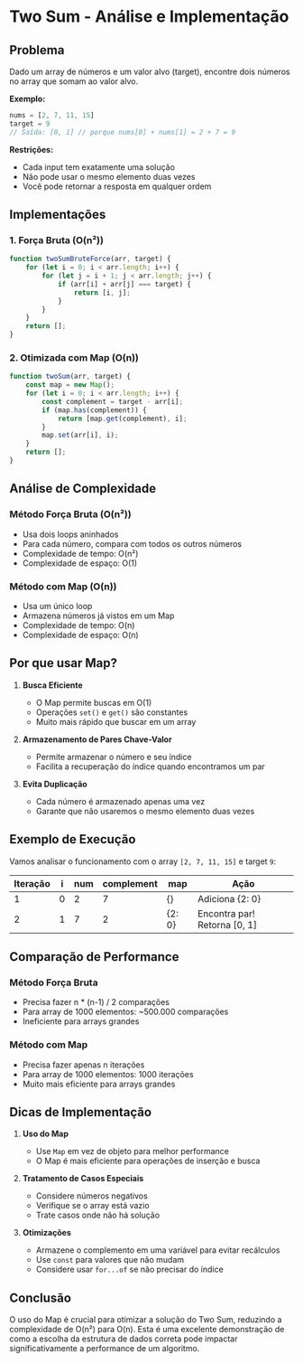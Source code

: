 # Two Sum - Análise e Implementação

## Problema
Dado um array de números e um valor alvo (target), encontre dois números no array que somam ao valor alvo.

**Exemplo:**
```javascript
nums = [2, 7, 11, 15]
target = 9
// Saída: [0, 1] // porque nums[0] + nums[1] = 2 + 7 = 9
```

**Restrições:**
- Cada input tem exatamente uma solução
- Não pode usar o mesmo elemento duas vezes
- Você pode retornar a resposta em qualquer ordem

## Implementações

### 1. Força Bruta (O(n²))
```javascript
function twoSumBruteForce(arr, target) {
    for (let i = 0; i < arr.length; i++) {
        for (let j = i + 1; j < arr.length; j++) {
            if (arr[i] + arr[j] === target) {
                return [i, j];
            }
        }
    }
    return [];
}
```

### 2. Otimizada com Map (O(n))
```javascript
function twoSum(arr, target) {
    const map = new Map();
    for (let i = 0; i < arr.length; i++) {
        const complement = target - arr[i];
        if (map.has(complement)) {
            return [map.get(complement), i];
        }
        map.set(arr[i], i);
    }
    return [];
}
```

## Análise de Complexidade

### Método Força Bruta (O(n²))
- Usa dois loops aninhados
- Para cada número, compara com todos os outros números
- Complexidade de tempo: O(n²)
- Complexidade de espaço: O(1)

### Método com Map (O(n))
- Usa um único loop
- Armazena números já vistos em um Map
- Complexidade de tempo: O(n)
- Complexidade de espaço: O(n)

## Por que usar Map?

1. **Busca Eficiente**
   - O Map permite buscas em O(1)
   - Operações `set()` e `get()` são constantes
   - Muito mais rápido que buscar em um array

2. **Armazenamento de Pares Chave-Valor**
   - Permite armazenar o número e seu índice
   - Facilita a recuperação do índice quando encontramos um par

3. **Evita Duplicação**
   - Cada número é armazenado apenas uma vez
   - Garante que não usaremos o mesmo elemento duas vezes

## Exemplo de Execução

Vamos analisar o funcionamento com o array `[2, 7, 11, 15]` e target `9`:

| Iteração | i | num | complement | map | Ação |
|----------|---|-----|------------|-----|------|
| 1 | 0 | 2 | 7 | {} | Adiciona {2: 0} |
| 2 | 1 | 7 | 2 | {2: 0} | Encontra par! Retorna [0, 1] |

## Comparação de Performance

### Método Força Bruta
- Precisa fazer n * (n-1) / 2 comparações
- Para array de 1000 elementos: ~500.000 comparações
- Ineficiente para arrays grandes

### Método com Map
- Precisa fazer apenas n iterações
- Para array de 1000 elementos: 1000 iterações
- Muito mais eficiente para arrays grandes

## Dicas de Implementação

1. **Uso do Map**
   - Use `Map` em vez de objeto para melhor performance
   - O Map é mais eficiente para operações de inserção e busca

2. **Tratamento de Casos Especiais**
   - Considere números negativos
   - Verifique se o array está vazio
   - Trate casos onde não há solução

3. **Otimizações**
   - Armazene o complemento em uma variável para evitar recálculos
   - Use `const` para valores que não mudam
   - Considere usar `for...of` se não precisar do índice

## Conclusão

O uso do Map é crucial para otimizar a solução do Two Sum, reduzindo a complexidade de O(n²) para O(n). Esta é uma excelente demonstração de como a escolha da estrutura de dados correta pode impactar significativamente a performance de um algoritmo. 
